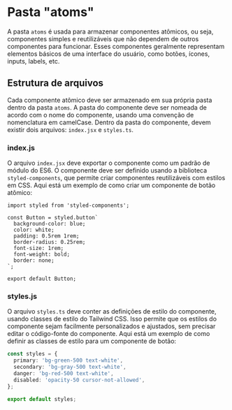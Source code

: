 # Pasta "atoms"

A pasta `atoms` é usada para armazenar componentes atômicos, ou seja, componentes simples e reutilizáveis que não dependem de outros componentes para funcionar. Esses componentes geralmente representam elementos básicos de uma interface do usuário, como botões, ícones, inputs, labels, etc.

## Estrutura de arquivos

Cada componente atômico deve ser armazenado em sua própria pasta dentro da pasta `atoms`. A pasta do componente deve ser nomeada de acordo com o nome do componente, usando uma convenção de nomenclatura em camelCase. Dentro da pasta do componente, devem existir dois arquivos: `index.jsx` e `styles.ts`.


### index.js

O arquivo `index.jsx` deve exportar o componente como um padrão de módulo do ES6. O componente deve ser definido usando a biblioteca `styled-components`, que permite criar componentes reutilizáveis com estilos em CSS. Aqui está um exemplo de como criar um componente de botão atômico:

```tsx
import styled from 'styled-components';

const Button = styled.button`
  background-color: blue;
  color: white;
  padding: 0.5rem 1rem;
  border-radius: 0.25rem;
  font-size: 1rem;
  font-weight: bold;
  border: none;
`;

export default Button;
```
### styles.js

O arquivo `styles.ts` deve conter as definições de estilo do componente, usando classes de estilo do Tailwind CSS. Isso permite que os estilos do componente sejam facilmente personalizados e ajustados, sem precisar editar o código-fonte do componente. Aqui está um exemplo de como definir as classes de estilo para um componente de botão:

```typescript
const styles = {
  primary: 'bg-green-500 text-white',
  secondary: 'bg-gray-500 text-white',
  danger: 'bg-red-500 text-white',
  disabled: 'opacity-50 cursor-not-allowed',
};

export default styles;
```